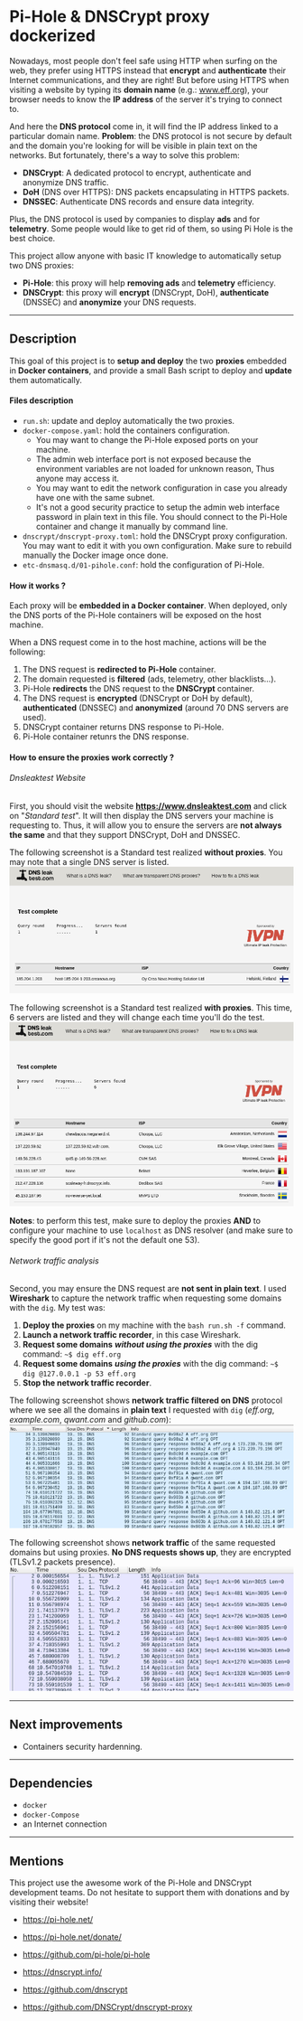 # Pi-Hole & DNSCrypt proxy dockerized

Nowadays, most people don't feel safe using HTTP when surfing on the web, they prefer using HTTPS instead that **encrypt** and **authenticate** their Internet communications, and they are right! But before using HTTPS when visiting a website by typing its **domain name** (e.g.: www.eff.org), your browser needs to know the **IP address** of the server it's trying to connect to.

And here the **DNS protocol** come in, it will find the IP address linked to a particular domain name. **Problem**:  the DNS protocol is not secure by default and the domain you're looking for will be visible in plain text on the networks. But fortunately, there's a way to solve this problem:
- **DNSCrypt**: A dedicated protocol to encrypt, authenticate and anonymize DNS traffic.
- **DoH** (DNS over HTTPS): DNS packets encapsulating in HTTPS packets.
- **DNSSEC**: Authenticate DNS records and ensure data integrity.

Plus, the DNS protocol is used by companies to display **ads** and for **telemetry**. Some people would like to get rid of them, so using Pi Hole is the best choice.

This project allow anyone with basic IT knowledge to automatically setup two DNS proxies:
- **Pi-Hole**: this proxy will help **removing ads** and **telemetry** efficiency.
- **DNSCrypt**: this proxy will **encrypt** (DNSCrypt, DoH), **authenticate** (DNSSEC) and **anonymize** your DNS requests.

---

## Description

This goal of this project is to **setup and deploy** the two **proxies** embedded in **Docker containers**, and provide a small Bash script to deploy and **update** them automatically.

#### Files description

- `run.sh`: update and deploy automatically the two proxies.
- `docker-compose.yaml`: hold the containers configuration.
  - You may want to change the Pi-Hole exposed ports on your machine.
  - The admin web interface port is not exposed because the environment variables are not loaded for unknown reason, Thus anyone may access it.
  - You may want to edit the network configuration in case you already have one with the same subnet.
  - It's not a good security practice to setup the admin web interface password in plain text in this file. You should connect to the Pi-Hole container and change it manually by command line.
- `dnscrypt/dnscrypt-proxy.toml`: hold the DNSCrypt proxy configuration. You may want to edit it with you own configuration. Make sure to rebuild manually the Docker image once done.
- `etc-dnsmasq.d/01-pihole.conf`: hold the configuration of Pi-Hole.


#### How it works ?

Each proxy will be **embedded in a Docker container**. When deployed, only the DNS ports of the Pi-Hole containers will be exposed on the host machine.

When a DNS request come in to the host machine, actions will be the following:
1. The DNS request is **redirected to Pi-Hole** container.
2. The domain requested is **filtered** (ads, telemetry, other blacklists...).
3. Pi-Hole **redirects** the DNS request to the **DNSCrypt** container.
4. The DNS request is **encrypted** (DNSCrypt or DoH by default), **authenticated** (DNSSEC) and **anonymized** (around 70 DNS servers are used).
5. DNSCrypt container returns DNS response to Pi-Hole.
6. Pi-Hole container retunrs the DNS response.


#### How to ensure the proxies work correctly ?

###### Dnsleaktest Website
First, you should visit the website **https://www.dnsleaktest.com** and click on "*Standard test*". It will then display the DNS servers your machine is requesting to. Thus, it will allow you to ensure the servers are **not always the same** and that they support DNSCrypt, DoH and DNSSEC.

The following screenshot is a Standard test realized **without proxies**. You may note that a single DNS server is listed.
![Dnsleaktest standard test results without proxies](./Screenshots/dnsleaktest_noproxy.png)

The following screenshot is a Standard test realized **with proxies**. This time, 6 servers are listed and they will change each time you'll do the test.
![Dnsleaktest standard test results with proxies](./Screenshots/dnsleaktest_proxy.png)

**Notes**: to perform this test, make sure to deploy the proxies **AND** to configure your machine to use `localhost` as DNS resolver (and make sure to specify the good port if it's not the default one 53).

###### Network traffic analysis
Second, you may ensure the DNS request are **not sent in plain text**. I used **Wireshark** to capture the network traffic when requesting some domains with the `dig`. My test was:
1. **Deploy the proxies** on my machine with the `bash run.sh -f` command.
2. **Launch a network traffic recorder**, in this case Wireshark.
3. **Request some domains** ***without using the proxies*** with the dig command: `~$ dig eff.org`
4. **Request some domains** ***using the proxies*** with the dig command: `~$ dig @127.0.0.1 -p 53 eff.org`
5. **Stop the network traffic recorder**.

The following screenshot shows **network traffic filtered on DNS** protocol where we see all the domains in **plain text** I requested with `dig` (*eff.org*, *example.com*, *qwant.com* and *github.com*):
![DNS traffic without proxies](./Screenshots/dnstraffic_noproxy.png)

The following screenshot shows **network traffic** of the same requested domains but using proxies. **No DNS requests shows up**, they are encrypted (TLSv1.2 packets presence).
![DNS traffic with proxies](./Screenshots/dnstraffic_proxy.png)

---

## Next improvements

- Containers security hardenning.

---

## Dependencies

- `docker`
- `docker-Compose`
- an Internet connection

---

## Mentions
This project use the awesome work of the Pi-Hole and DNSCrypt development teams. Do not hesitate to support them with donations and by visiting their website!
- https://pi-hole.net/
- https://pi-hole.net/donate/
- https://github.com/pi-hole/pi-hole


- https://dnscrypt.info/
- https://github.com/dnscrypt
- https://github.com/DNSCrypt/dnscrypt-proxy
